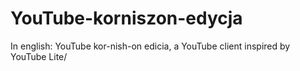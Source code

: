 # YouTube-korniszon-edycja
In english: YouTube kor-nish-on edicia, a YouTube client inspired by YouTube Lite/

